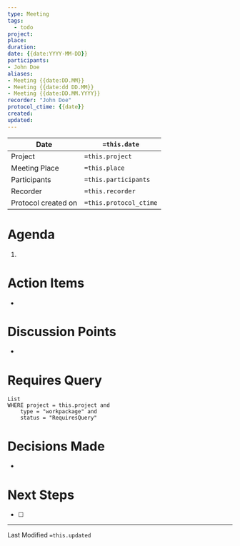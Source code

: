 ```yaml
---
type: Meeting
tags: 
  - todo
project: 
place:
duration:
date: {{date:YYYY-MM-DD}}
participants:
- John Doe
aliases:
- Meeting {{date:DD.MM}}
- Meeting {{date:dd DD.MM}}
- Meeting {{date:DD.MM.YYYY}}
recorder: "John Doe"
protocol_ctime: {{date}}
created: 
updated: 
---
```

|Date|`=this.date`|
|-|-|
|Project|`=this.project`|
|Meeting Place|`=this.place`|
|Participants|`=this.participants`|
|Recorder|`=this.recorder`|
|Protocol created on|`=this.protocol_ctime`|


# Agenda
1. 

# Action Items
- 

# Discussion Points
- 

# Requires Query
```dataview
List
WHERE project = this.project and
	type = "workpackage" and
	status = "RequiresQuery"
```

# Decisions Made
- 

# Next Steps
- [ ] 

___
Last Modified `=this.updated`
